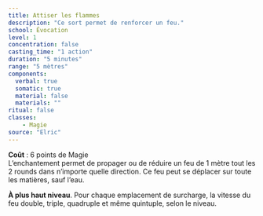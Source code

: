 ```yaml
---
title: Attiser les flammes
description: "Ce sort permet de renforcer un feu."
school: Évocation
level: 1
concentration: false
casting_time: "1 action"
duration: "5 minutes"
range: "5 mètres"
components:
  verbal: true
  somatic: true
  material: false
  materials: ""
ritual: false
classes:
    - Magie
source: "Elric"
---
```

**Coût** : 6 points de Magie  
L’enchantement permet de propager ou de réduire un feu de 1 mètre tout les 2 rounds dans n’importe quelle direction. Ce feu peut se déplacer sur toute les matières, sauf l’eau.   

**À plus haut niveau**. Pour chaque emplacement de surcharge, la vitesse du feu double, triple, quadruple et même quintuple, selon le niveau.  
